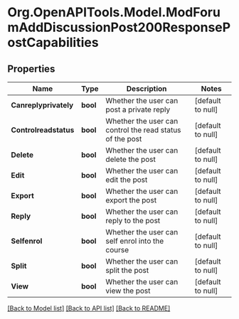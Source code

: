 # Org.OpenAPITools.Model.ModForumAddDiscussionPost200ResponsePostCapabilities

## Properties

Name | Type | Description | Notes
------------ | ------------- | ------------- | -------------
**Canreplyprivately** | **bool** | Whether the user can post a private reply | [default to null]
**Controlreadstatus** | **bool** | Whether the user can control the read status of the post | [default to null]
**Delete** | **bool** | Whether the user can delete the post | [default to null]
**Edit** | **bool** | Whether the user can edit the post | [default to null]
**Export** | **bool** | Whether the user can export the post | [default to null]
**Reply** | **bool** | Whether the user can reply to the post | [default to null]
**Selfenrol** | **bool** | Whether the user can self enrol into the course | [default to null]
**Split** | **bool** | Whether the user can split the post | [default to null]
**View** | **bool** | Whether the user can view the post | [default to null]

[[Back to Model list]](../README.md#documentation-for-models) [[Back to API list]](../README.md#documentation-for-api-endpoints) [[Back to README]](../README.md)

